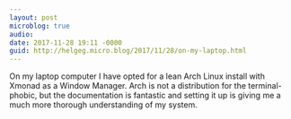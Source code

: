 ```yaml
---
layout: post
microblog: true
audio: 
date: 2017-11-28 19:11 -0000
guid: http://helgeg.micro.blog/2017/11/28/on-my-laptop.html
---
```

On my laptop computer I have opted for a lean Arch Linux install with Xmonad as a Window Manager. Arch is not a distribution for the terminal-phobic, but the documentation is fantastic and setting it up is giving me a much more thorough understanding of my system. 

